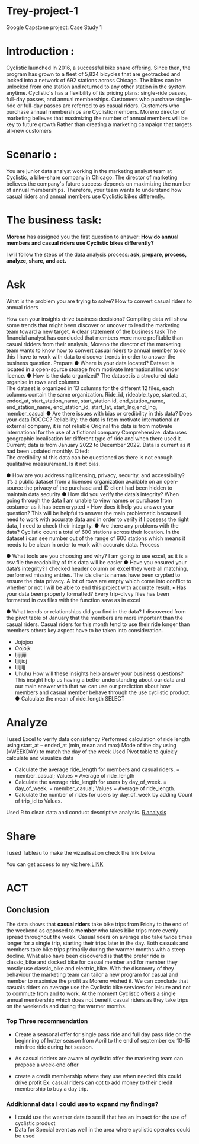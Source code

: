 # Trey-project-1
Google Capstone project: Case Study 1

# Introduction :

Cyclistic launched In 2016, a successful bike share offering. Since then, the program has grown to a fleet of 5,824 bicycles that are geotracked and locked into a network of 692 stations across Chicago. The bikes can be unlocked from one station and returned to any other station in the system anytime. Cyclistic's has a flexibility of its pricing plans: single-ride passes, full-day passes, and annual memberships. Customers who purchase single-ride or full-day passes are referred to as casual riders. Customers who purchase annual memberships are Cyclistic members. Moreno director of marketing believes that maximizing the number of annual members will be key to future growth Rather than creating a marketing campaign that targets all-new customers

# Scenario :

You are junior data analyst working in the marketing analyst team at Cyclistic, a bike-share company in Chicago. The director of marketing believes the company's future success depends on maximizing the number of annual memberships. Therefore, your team wants to understand how casual riders and annual members use Cyclistic bikes differently.

# The business task:

**Moreno** has assigned you the first question to answer: **How do annual members and casual riders use Cyclistic bikes differently?**

I will follow the steps of the data analysis process: **ask, prepare, process, analyze, share, and act.**


# Ask

What is the problem you are trying to solve?
How to convert casual riders to annual riders

How can your insights drive business decisions?
Compiling data will show some trends that might been discover or uncover to lead the marketing team toward a new target. 
A clear statement of the business task
The financial analyst has concluded that members were more profitable than casual ridders from their analysis, Moreno the director of the marketing team wants to know how to convert casual riders to annual member to do this I have to work with data to discover trends in order to answer the business question. 
Prepare
● Where is your data located?
Dataset is located in a open-source storage from motivate International Inc under licence. 
● How is the data organized?
The dataset is a structured data organise in rows  and columns  
The dataset is organized in 13 columns for the different 12 files, each columns contain the same organization. Ride_id, rideable_type, started_at, ended_at, start_station_name, start_station id, end_station_name, end_station_name, end_station_id, start_lat, start_lng,end_lng, member_casual
● Are there issues with bias or credibility in this data? Does your data ROCCC?
 Reliability: the data is from motivate international an external company, it is not reliable
Original the data is from motivate international for the use of a fictional company
Comprehensive: data uses geographic localisation for different type of ride and when there used it.
Current; data is from January 2022 to December 2022. Data is current as it had been updated monthly.
Cited:  
The credibility of this data can be questioned as there is not enough qualitative measurement. Is it not bias.

● How are you addressing licensing, privacy, security, and accessibility?
It’s a public dataset from a licensed organization available on an open-source the privacy of the purchase and ID client had been hidden to maintain data security 
● How did you verify the data’s integrity?
When going through the data I am unable to view names or purchase from costumer as it has been crypted 
•	How does it help you answer your question?
This will be helpful to answer the main problematic because I need to work with accurate data and in order to verify if I possess the right data, I need to check their integrity.
● Are there any problems with the data?
Cyclistic count a total of 600 stations across their location. In the dataset i can see number out of the range of 600 stations which means it needs to be clean in order to work with accurate data.
Process

● What tools are you choosing and why?
I am going to use excel, as it is a csv.file the readability of this data will be easier 
● Have you ensured your data’s integrity?
I checked header column on excel they were all matching, performed missing entries. The ids clients names have been crypted to ensure the data privacy. A lot of rows are empty which come into conflict to whether or not I will be able to end this project with accurate result.
•	Has your data been properly formatted?
Every trip-divvy files has been formatted in cvs files with the function save as in excel 

● What trends or relationships did you find in the data?
I discovered from the pivot table of January that the members are more important than the casual riders. Casual riders for this month tend to use  their ride longer than members others key aspect have to be taken into consideration.
-	Jojojoo
-	Oojojk
-	Ijijijiji
-	Ijjijioj
-	Ijijjijj
-	Uhuhu
How will these insights help answer your business questions?
This insight help us having a better understanding about our data and our main answer with that we can use our prediction about how members and casual member behave through the use cyclistic product.
● Calculate the mean of ride_length
SELECT 
# Analyze

I used Excel to verify data consistency
Performed calculation of ride length using start_at – ended_at (min, mean and max)
Mode of the day using (=WEEKDAY) to match the day of the week
Used Pivot table to quickly calculate and visualize data 
* Calculate the average ride_length for members and casual riders.  = member_casual; Values = Average of ride_length  
* Calculate the average ride_length for users by day_of_week.  = day_of_week; = member_casual; Values = Average of ride_length.
* Calculate the number of rides for users by day_of_week by adding Count of trip_id to Values.

Used R to clean data and conduct descriptive analysis.
[R analysis](https://www.kaggle.com/code/treytrigga/google-capstone-project-1)

# Share

I used Tableau to make the vizualisation check the link below

You can get access to my viz here:[LINK](https://public.tableau.com/app/profile/james.trey/viz/Cyclistic-GoogleAnalyticsProject1)

# ACT

## Conclusion

The data shows that **casual riders** take bike trips from Friday to the end of the weekend as opposed to **member** who takes bike trips more evenly spread throughout the week. Casual riders on average also take twice times longer for a single trip, starting their trips later in the day. Both casuals and members take bike trips primarily during the warmer months with a steep decline. What also have been discovered is that the prefer ride is classic_bike and docked bike for casual member and for member they mostly use classic_bike and electric_bike. 
With the discovery of they behaviour the marketing team can tailor a new program for casual and member to maximize the profit as Moreno wished it.
We can conclude that casuals riders on average use the Cyclistic bike services for leisure and not to commute from and to work. At the moment Cyclistic offers a single annual membership which does not benefit casual riders as they take trips on the weekends and during the warmer months.

### Top Three recommendation

* Create a seasonal offer for single pass ride and full day pass ride on the beginning of hotter season from April to the end of september ex: 10-15 min free ride during hot season.

* As casual ridders are aware of cyclistic offer the marketing team can propose a week-end offer 

* create a credit membership where they use when needed this could drive profit  Ex: casual riders can opt to add money to their credit membership to buy a day trip.

### Additionnal data I could use to expand my findings?

* I could use the weather data to see if that has an impact for the use of cyclistic product
* Data for Special event as well in the area where cyclistic operates could be used 

